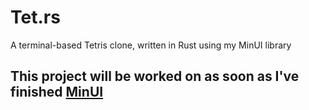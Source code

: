 # Tet.rs
A terminal-based Tetris clone, written in Rust using my MinUI library

## This project will be worked on as soon as I've finished [MinUI](https://github.com/JackDerksen/minui)
